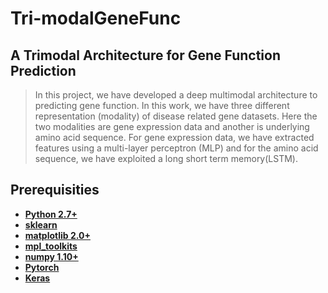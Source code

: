 # Tri-modalGeneFunc

## A Trimodal Architecture for Gene Function Prediction

> In this project, we have developed a deep multimodal architecture to predicting gene function. In this work, we have three different representation (modality) of disease related gene datasets. Here the two modalities are gene expression data and another is underlying amino acid sequence. For gene expression data, we have extracted features using a multi-layer perceptron (MLP) and for the amino acid sequence, we have exploited a long short term memory(LSTM).



## Prerequisities
* **[Python 2.7+](https://www.python.org/downloads/release/python-2713/)**
* **[sklearn](https://scikit-learn.org/stable/install.html)**
* **[matplotlib 2.0+](https://matplotlib.org/users/installing.html)**
* **[mpl_toolkits](https://matplotlib.org/2.0.2/mpl_toolkits/index.html)**
* **[numpy 1.10+](https://pypi.org/project/numpy/)**
* **[Pytorch](https://pytorch.org/)**
* **[Keras](https://keras.io/)**



